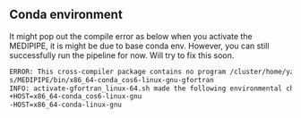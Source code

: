 
## Conda environment
It might pop out the compile error as below when you activate the MEDIPIPE, it is might be due to base conda env. However, you can still successfully run the pipeline for now. Will try to fix this soon. 

```bash
ERROR: This cross-compiler package contains no program /cluster/home/yzeng/miniconda3/env
s/MEDIPIPE/bin/x86_64-conda_cos6-linux-gnu-gfortran
INFO: activate-gfortran_linux-64.sh made the following environmental changes:
+HOST=x86_64-conda_cos6-linux-gnu
-HOST=x86_64-conda-linux-gnu
```
